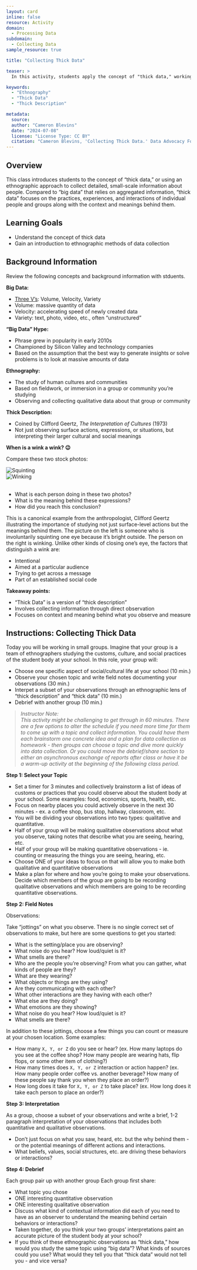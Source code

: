 ```yaml
---
layout: card
inline: false
resource: Activity
domain:
  - Processing Data
subdomain:
  - Collecting Data
sample_resource: true

title: "Collecting Thick Data"

teaser: >
  In this activity, students apply the concept of "thick data," working in small groups to collect information about the customs, culture, and social practices of the student body at their school.

keywords:
  - "Ethnography"
  - "Thick Data"
  - "Thick Description"

metadata:
  source:
  author: "Cameron Blevins"
  date: "2024-07-08"
  license: "License Type: CC BY"
  citation: "Cameron Blevins, 'Collecting Thick Data.' Data Advocacy For All"
---
```


## Overview

This class introduces students to the concept of “thick data,” or using an ethnographic approach to collect detailed, small-scale information about people. Compared to “big data” that relies on aggregated information, “thick data” focuses on the practices, experiences, and interactions of individual people and groups along with the context and meanings behind them.

## Learning Goals

- Understand the concept of thick data
- Gain an introduction to ethnographic methods of data collection

## Background Information

Review the following concepts and background information with stduents.

**Big Data:**

- [Three V’s](https://diegonogare.net/wp-content/uploads/2020/08/3D-Data-Management-Controlling-Data-Volume-Velocity-and-Variety.pdf): Volume, Velocity, Variety
- Volume: massive quantity of data
- Velocity: accelerating speed of newly created data
- Variety: text, photo, video, etc., often “unstructured”

**“Big Data” Hype:**

- Phrase grew in popularity in early 2010s
- Championed by Silicon Valley and technology companies
- Based on the assumption that the best way to generate insights or solve problems is to look at massive amounts of data

**Ethnography:**

- The study of human cultures and communities
- Based on fieldwork, or immersion in a group or community you’re studying
- Observing and collecting qualitative data about that group or community

**Thick Description:**

- Coined by Clifford Geertz, _The Interpretation of Cultures_ (1973)
- Not just observing surface actions, expressions, or situations, but interpreting their larger cultural and social meanings

**When is a wink a wink? 😉**

Compare these two stock photos:

<div class="row">
  <div class="col-md-6">
    <img src="{{site.baseurl}}/assets/img/resource-images/squinting.jpg" class="img-fluid" alt="Squinting" />
  </div>
  <div class="col-md-6">
    <img src="{{site.baseurl}}/assets/img/resource-images/winking.jpg" class="img-fluid" alt="Winking" />
  </div>
</div><br>

- What is each person doing in these two photos?
- What is the meaning behind these expressions?
- How did you reach this conclusion?

This is a canonical example from the anthropologist, Clifford Geertz illustrating the importance of studying not just surface-level actions but the meanings behind them. The picture on the left is someone who is involuntarily squinting one eye because it’s bright outside. The person on the right is winking. Unlike other kinds of closing one’s eye, the factors that distinguish a wink are:

- Intentional
- Aimed at a particular audience
- Trying to get across a message
- Part of an established social code

**Takeaway points:**

- “Thick Data” is a version of “thick description”
- Involves collecting information through direct observation
- Focuses on context and meaning behind what you observe and measure

## Instructions: Collecting Thick Data

Today you will be working in small groups. Imagine that your group is a team of ethnographers studying the customs, culture, and social practices of the student body at your school. In this role, your group will:

- Choose one specific aspect of social/cultural life at your school (10 min.)
- Observe your chosen topic and write field notes documenting your observations (30 min.)
- Interpet a subset of your observations through an ethnographic lens of “thick description” and “thick data” (10 min.)
- Debrief with another group (10 min.)

> _Instructor Note:<br>This activity might be challenging to get through in 60 minutes. There are a few options to alter the schedule if you need more time for them to come up with a topic and collect information. You could have them each brainstorm one concrete idea and a plan for data collection as homework - then groups can choose a topic and dive more quickly into data collection. Or you could move the debrief/share section to either an asynchronous exchange of reports after class or have it be a warm-up activity at the beginning of the following class period._

**Step 1: Select your Topic**

- Set a timer for 3 minutes and collectively brainstorm a list of ideas of customs or practices that you could observe about the student body at your school. Some examples: food, economics, sports, health, etc.
- Focus on nearby places you could actively observe in the next 30 minutes - ex. a coffee shop, bus stop, hallway, classroom, etc.
- You will be dividing your observations into two types: qualitative and quantitative.
- Half of your group will be making qualitative observations about what you observe, taking notes that describe what you are seeing, hearing, etc.
- Half of your group will be making quantitative observations - ie. counting or measuring the things you are seeing, hearing, etc.
- Choose ONE of your ideas to focus on that will allow you to make both qualitative and quantitative observations
- Make a plan for where and how you’re going to make your observations. Decide which members of the group are going to be recording qualitative observations and which members are going to be recording quantitative observations.

**Step 2: Field Notes**

Observations:

Take “jottings” on what you observe. There is no single correct set of observations to make, but here are some questions to get you started:

- What is the setting/place you are observing?
- What noise do you hear? How loud/quiet is it?
- What smells are there?
- Who are the people you’re observing? From what you can gather, what kinds of people are they?
- What are they wearing?
- What objects or things are they using?
- Are they communicating with each other?
- What other interactions are they having with each other?
- What else are they doing?
- What emotions are they showing?
- What noise do you hear? How loud/quiet is it?
- What smells are there?

In addition to these jottings, choose a few things you can count or measure at your chosen location. Some examples:

- How many `X, Y, or Z` do you see or hear? (ex. How many laptops do you see at the coffee shop? How many people are wearing hats, flip flops, or some other item of clothing?)
- How many times does `X, Y, or Z` interaction or action happen? (ex. How many people order coffee vs. another beverage? How many of these people say thank you when they place an order?)
- How long does it take for `X, Y, or Z` to take place? (ex. How long does it take each person to place an order?)

**Step 3: Interpretation**

As a group, choose a subset of your observations and write a brief, 1-2 paragraph interpretation of your observations that includes both quantitative and qualitative observations.

- Don’t just focus on what you saw, heard, etc. but the why behind them - or the potential meanings of different actions and interactions.
- What beliefs, values, social structures, etc. are driving these behaviors or interactions?

**Step 4: Debrief**

Each group pair up with another group
Each group first share:

- What topic you chose
- ONE interesting quantitative observation
- ONE interesting qualitative observation
- Discuss what kind of contextual information did each of you need to have as an observer to understand the meaning behind certain behaviors or interactions?
- Taken together, do you think your two groups’ interpretations paint an accurate picture of the student body at your school?
- If you think of these ethnographic observations as “thick data,” how would you study the same topic using “big data”? What kinds of sources could you use? What would they tell you that “thick data” would not tell you - and vice versa?
